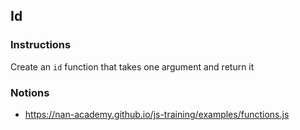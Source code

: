 ## Id

### Instructions

Create an `id` function that takes one argument and return it


### Notions

- https://nan-academy.github.io/js-training/examples/functions.js